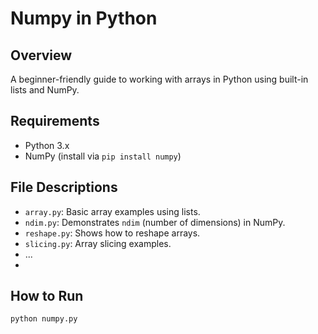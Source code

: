 # Numpy in Python

## Overview
A beginner-friendly guide to working with arrays in Python using built-in lists and NumPy.

## Requirements
- Python 3.x
- NumPy (install via `pip install numpy`)

## File Descriptions
- `array.py`: Basic array examples using lists.
- `ndim.py`: Demonstrates `ndim` (number of dimensions) in NumPy.
- `reshape.py`: Shows how to reshape arrays.
- `slicing.py`: Array slicing examples.
- ...
- 

## How to Run
```bash
python numpy.py
